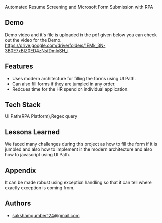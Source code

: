 Automated Resume Screening and Microsoft Form Submission with RPA

## Demo
Demo video and it's file is uploaded in the pdf given below you can check out the video for the Demo.
https://drive.google.com/drive/folders/1EMk_3N-3B0E7xBIZ0ED4zNsfDmIxSH_i
## Features
- Uses modern architecture for filling the forms using UI Path.
- Can also fill forms if they are jumpled in any order.
- Redcues time for the HR spend on individual application.



## Tech Stack
UI Path(RPA Platform),Regex query
## Lessons Learned
We faced many challenges during this project as how to fill the form if it is jumbled and also how to implement in the modern architecture and also how to javascript using UI Path.


## Appendix
It can be made robust using exception handling so that it can tell where exactly exception is coming from.


## Authors

- sakshamgumber124@gmail.com

